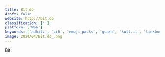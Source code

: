 ```yaml
---
title: Bit.do
draft: false 
website: http://bit.do
classification: ['']
platform: ['Web']
keywords: ['adhitz', 'ai6', 'emoji_packs', 'gcash', 'kutt.it', 'linkbucks', 'needora', 'ouo.io', 'ow.ly', 'polr', 'rebrandly', 'replug', 'rocketlink', 'sli.st', 'snipli', 'tiny.cc', 'yourls', 'adf.ly', 'hnng.moe', 'is.gd']
image: 2020/04/Bit.do_.png
---
```

Bit.